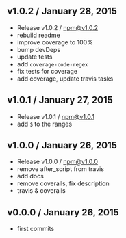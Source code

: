 

## v1.0.2 / January 28, 2015
- Release v1.0.2 / npm@v1.0.2
- rebuild readme
- improve coverage to 100%
- bump devDeps
- update tests
- add `coverage-code-regex`
- fix tests for coverage
- add coverage, update travis tasks

## v1.0.1 / January 27, 2015
- Release v1.0.1 / npm@v1.0.1
- add `$` to the ranges

## v1.0.0 / January 26, 2015
- Release v1.0.0 / npm@v1.0.0
- remove after_script from travis
- add docs
- remove coveralls, fix description
- travis & coveralls

## v0.0.0 / January 26, 2015
- first commits
